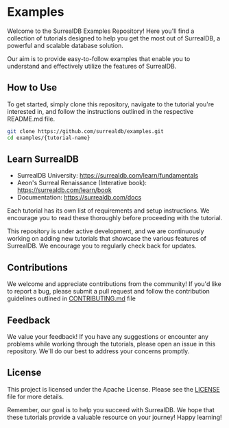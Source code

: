 # Examples



Welcome to the SurrealDB Examples Repository! Here you'll find a collection of tutorials designed to help you get the most out of SurrealDB, a powerful and scalable database solution.

Our aim is to provide easy-to-follow examples that enable you to understand and effectively utilize the features of SurrealDB.

## How to Use
To get started, simply clone this repository, navigate to the tutorial you're interested in, and follow the instructions outlined in the respective README.md file.

```bash
git clone https://github.com/surrealdb/examples.git
cd examples/{tutorial-name}
```

## Learn SurrealDB

- SurrealDB University: https://surrealdb.com/learn/fundamentals
- Aeon's Surreal Renaissance (Interative book): https://surrealdb.com/learn/book
- Documentation: https://surrealdb.com/docs

Each tutorial has its own list of requirements and setup instructions. We encourage you to read these thoroughly before proceeding with the tutorial.

This repository is under active development, and we are continuously working on adding new tutorials that showcase the various features of SurrealDB. We encourage you to regularly check back for updates.

## Contributions
We welcome and appreciate contributions from the community! If you'd like to report a bug, please submit a pull request and follow the contribution guidelines outlined in [CONTRIBUTING.md](https://github.com/surrealdb/surrealdb/blob/main/CONTRIBUTING.md) file

## Feedback
We value your feedback! If you have any suggestions or encounter any problems while working through the tutorials, please open an issue in this repository. We'll do our best to address your concerns promptly.

## License
This project is licensed under the  Apache License. Please see the [LICENSE](https://github.com/surrealdb/examples/blob/LICENSE) file for more details.

Remember, our goal is to help you succeed with SurrealDB. We hope that these tutorials provide a valuable resource on your journey! Happy learning!
